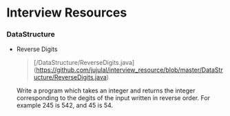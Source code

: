 # Interview Resources
### DataStructure
- Reverse Digits
    > [/DataStructure/ReverseDigits.java] (https://github.com/jujulal/interview_resource/blob/master/DataStructure/ReverseDigits.java)

    Write a program which takes an integer and returns the integer corresponding to the degits of the input written in reverse order. For example 245 is 542, and 45 is 54.
